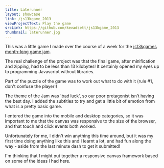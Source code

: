 ```yaml
---
title: Laterunner
layout: showcase
link: /js13kgame_2013
viewProjectText: Play the game
srcLink: https://github.com/kevadsett/js13kgame_2013
thumbnail: laterunner.jpg
---
```


This was a little game I made over the course of a week for the <a href="http://www.js13kgames.com" target="_blank">js13kgames month-long game jam</a>.

The real challenge of the project was that the final game, after minification and zipping, had to be less than 13 kilobytes! It certainly opened my eyes up to programming Javascript without libraries.

Part of the puzzle of the game was to work out what to do with it (rule #1, don't confuse the player!)

The theme of the Jam was 'bad luck', so our poor protagonist isn't having the best day. I added the subtitles to try and get a little bit of emotion from what is a pretty basic game.

I entered the game into the mobile and desktop categories, so it was important to me that the canvas was responsive to the size of the browser, and that touch and click events both worked.

Unfortunately for me, I didn't win anything this time around, but it was my first time doing anything like this and I learnt a lot, and had fun along the way - aside from the last minute dash to get it submitted!

I'm thinking that I might put together a responsive canvas framework based on some of the ideas I had here.